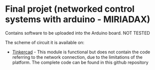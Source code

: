 # Final projet (networked control systems with arduino - MIRIADAX)

Contains software to be uploaded into the Arduino board. NOT TESTED

The scheme of circuit it is available on:

* [Tinkercad](https://www.tinkercad.com/things/eae6Vgf4dKn) - This module is functional but does not contain the code referring to the network connection, due to the limitations of the platform. The complete code can be found in this github repository
